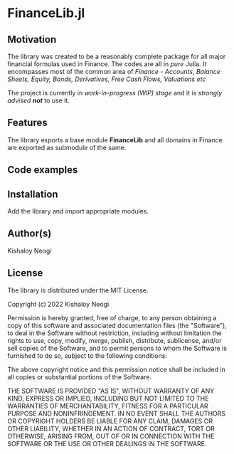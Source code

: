 # FinanceLib.jl

## Motivation
The library was created to be a reasonably complete package for all major financial formulas used in Finance. The codes are all in *pure* Julia. It encompasses most of the common area of *Finance* - *Accounts, Balance Sheets, Equity, Bonds, Derivatives, Free Cash Flows, Valuations etc*

The project is currently in *work-in-progress (WIP) stage* and it is *strongly advised **not*** to use it.  

## Features
The library exports a base module **FinanceLib** and all domains in Finance are exported as submodule of the same. 

## Code examples



## Installation
Add the library and import appropriate modules. 

## Author(s)
Kishaloy Neogi

## License
The library is distributed under the MIT License.

Copyright (c) 2022 Kishaloy Neogi

Permission is hereby granted, free of charge, to any person obtaining a copy
of this software and associated documentation files (the "Software"), to deal
in the Software without restriction, including without limitation the rights
to use, copy, modify, merge, publish, distribute, sublicense, and/or sell
copies of the Software, and to permit persons to whom the Software is
furnished to do so, subject to the following conditions:

The above copyright notice and this permission notice shall be included in all
copies or substantial portions of the Software.

THE SOFTWARE IS PROVIDED "AS IS", WITHOUT WARRANTY OF ANY KIND, EXPRESS OR
IMPLIED, INCLUDING BUT NOT LIMITED TO THE WARRANTIES OF MERCHANTABILITY,
FITNESS FOR A PARTICULAR PURPOSE AND NONINFRINGEMENT. IN NO EVENT SHALL THE
AUTHORS OR COPYRIGHT HOLDERS BE LIABLE FOR ANY CLAIM, DAMAGES OR OTHER
LIABILITY, WHETHER IN AN ACTION OF CONTRACT, TORT OR OTHERWISE, ARISING FROM,
OUT OF OR IN CONNECTION WITH THE SOFTWARE OR THE USE OR OTHER DEALINGS IN THE
SOFTWARE.

